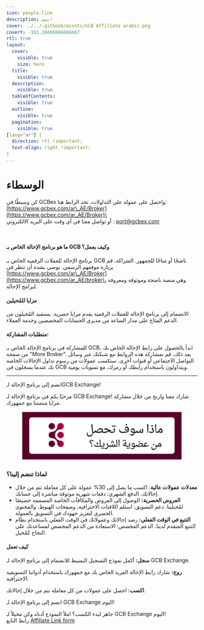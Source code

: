 ```yaml
---
icon: people-line
description: انضم
cover: ../../.gitbook/assets/GCB Affiliate arabic.png
coverY: -101.26666666666667
rtl: true
layout:
  cover:
    visible: true
    size: hero
  title:
    visible: true
  description:
    visible: true
  tableOfContents:
    visible: true
  outline:
    visible: true
  pagination:
    visible: true
[lang="ar"] {
  direction: rtl !important;
  text-align: right !important;
}
---
```


# الوسطاء

كن وسيطًا في GCBex واحصل على عمولة على التداولات، تجد الرابط هنا: \
[https://www.gcbex.com/ar\_AE/Broker](https://www.gcbex.com/ar_AE/Broker)\
\
أو تواصل معنا في أي وقت على البريد الالكتروني :  [port@gcbex.com](mailto:support@gcbex.com)

<figure><img src="https://lh7-rt.googleusercontent.com/docsz/AD_4nXdXC8zRYhGJfN0yzc2sywCjCSxeD3ibNCFEbIFz1gVZVnuYHnBwaYVAsee-sZVHPacSIZpWDeHevtEoFPreRZ7kmumScPN5Qkm-9OB0WKupEkToMg9uWRLmicZEdrvHelSBzWCOhw?key=Kl8p8vrmft77Ga2M66E-vreo" alt=""><figcaption></figcaption></figure>

#### **ما هو برنامج الإحالة الخاص بـ GCB وكيف يعمل؟**

برنامج الإحالة للعملات الرقمية الخاص بـ GCB ناضجًا أو متاحًا للجمهور. الشراكة، قم بزيارة موقعهم الرسمي. نوصي بشدة أن تنظر في [https://www.gcbex.com/ar\_AE/Broker](https://www.gcbex.com/ar_AE/broker)، وهي منصة ناضجة وموثوقة ومعروفة لبرامج الإحالة.

#### **مزايا للمُحيلين**

الانضمام إلى برنامج الإحالة للعملات الرقمية يقدم مزايا حصرية. يستفيد المُحيلون من الدعم المتاح على مدار الساعة من مديري الحسابات المخصصين وخدمة العملاء.

#### **متطلبات المشاركة:**

للمشاركة في برنامج الإحالة الخاص بـ GCB، ابدأ بالحصول على رابط الإحالة الخاص بك من صفحة "More Broker". بعد ذلك، قم بمشاركة هذه الروابط مع شبكتك عبر وسائل التواصل الاجتماعي أو قنوات أخرى. ستكسب عمولات من رسوم تداول الإحالات الخاصة بك عندما يسجلون في GCB ويتداولون باستخدام رابطك أو رمزك، مع تسويات يومية.

***

انضم إلى برنامج الإحالة لـGCB Exchange!

مرحبًا بكم في برنامج الإحالة لـ GCB Exchange! شارك معنا واربح من خلال مشاركة مزايا منصتنا مع جمهورك.

<figure><img src="../../.gitbook/assets/Screenshot 2024-12-13 at 20.33.32 (1).png" alt=""><figcaption></figcaption></figure>

### **لماذا تنضم إلينا؟**

* **معدلات عمولات عالية**: اكسب ما يصل إلى 30% عمولة على كل معاملة تتم من خلال إحالاتك. الدفع الشهري: دفعات شهرية موثوقة مباشرة إلى حسابك.
* &#x20;**العروض الحصرية:** الوصول إلى العروض والمكافآت الخاصة المصممة خصيصًا لمُحيلينا. دعم التسويق: استلم اللافتات الاحترافية، وصفحات الهبوط، والمحتوى الحصري لتعزيز جهودك في التسويق بالعمولة.&#x20;
* **التتبع في الوقت الفعلي:** رصد إحالاتك وعمولاتك في الوقت الفعلي باستخدام نظام التتبع المتقدم لدينا. الدعم المخصص: الاستفادة من الدعم المخصص لمساعدتك على النجاح كمُحيل.

#### **كيف تعمل**

**سجل:** أكمل نموذج التسجيل البسيط للانضمام إلى برنامج الإحالة لـ GCB Exchange.

&#x20;**روج:** شارك رابط الإحالة الفريد الخاص بك مع جمهورك باستخدام أدواتنا التسويقية الاحترافية.

&#x20;**اكسب:** احصل على عمولات من كل معاملة تتم من خلال إحالاتك.

انضم إلى برنامج الإحالة لـ GCB Exchange اليوم!

&#x20;جاهز لبدء الكسب؟ املأ النموذج أدناه وكن محيلاً لـ GCB Exchange اليوم!\
رابط التابع [Affiliate Link form](https://docs.google.com/forms/d/e/1FAIpQLSfryqcSnYPaV4br2Tu9odRDKF8XyaleHtxtN5A7NvTMfaFgyA/viewform)





